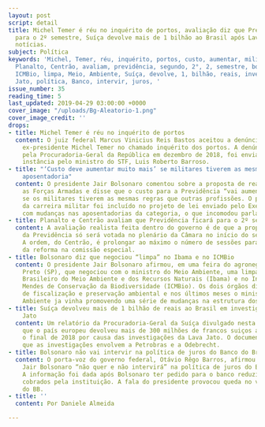 ```yaml
---
layout: post
script: detail
title: Michel Temer é réu no inquérito de portos, avaliação diz que Previdência ficará
  para o 2º semestre, Suíça devolve mais de 1 bilhão ao Brasil após Lava Jato e mais
  notícias.
subject: Política
keywords: 'Michel, Temer, réu, inquérito, portos, custo, aumentar, militar, aposentadoria,
  Planalto, Centrão, avaliam, previdência, segundo, 2°, 2, semestre, bolsonaro, Ibama,
  ICMBio, limpa, Meio, Ambiente, Suíça, devolve, 1, bilhão, reais, investigação, Lava,
  Jato, política, Banco, intervir, juros, '
issue_number: 35
reading_time: 5
last_updated: 2019-04-29 03:00:00 +0000
cover_image: "/uploads/Bg-Aleatorio-1.png"
cover_image_credit: ''
drops:
- title: Michel Temer é réu no inquérito de portos
  content: O juiz federal Marcus Vinicius Reis Bastos aceitou a denúncia contra o
    ex-presidente Michel Temer no chamado inquérito dos portos. A denúncia, feita
    pela Procuradoria-Geral da República em dezembro de 2018, foi enviada para a primeira
    instância pelo ministro do STF, Luis Roberto Barroso.
- title: "‘Custo deve aumentar muito mais’ se militares tiverem as mesmas regras de
    aposentadoria"
  content: O presidente Jair Bolsonaro comentou sobre a proposta de reajuste para
    as Forças Armadas e disse que o custo para a Previdência “vai aumentar muito mais”
    se os militares tiverem as mesmas regras que outras profissões. O plano de reestruturação
    da carreira militar foi incluído no projeto de lei enviado pelo Executivo ao Congresso
    com mudanças nas aposentadorias da categoria, o que incomodou parlamentares.
- title: Planalto e Centrão avaliam que Previdência ficará para o 2º semestre
  content: A avaliação realista feita dentro do governo é de que a proposta de reforma
    da Previdência só será votada no plenário da Câmara no início do segundo semestre.
    A ordem, do Centrão, é prolongar ao máximo o número de sessões para a tramitação
    da reforma na comissão especial.
- title: Bolsonaro diz que negociou “limpa” no Ibama e no ICMBio
  content: O presidente Jair Bolsonaro afirmou, em uma feira do agronegócio em Ribeirão
    Preto (SP), que negociou com o ministro do Meio Ambiente, uma limpa no Instituto
    Brasileiro do Meio Ambiente e dos Recursos Naturais (Ibama) e no Instituto Chico
    Mendes de Conservação da Biodiversidade (ICMBio). Os dois órgãos dividem o trabalho
    de fiscalização e preservação ambiental e nos últimos meses o ministro do Meio
    Ambiente ja vinha promovendo uma série de mudanças na estrutura dos dois institutos.
- title: Suíça devolveu mais de 1 bilhão de reais ao Brasil em investigações da Lava
    Jato
  content: Um relatório da Procuradoria-Geral da Suíça divulgado nesta segunda, detalhou
    que o país europeu devolveu mais de 300 milhões de francos suiços ao Brasil até
    o final de 2018 por causa das investigações da Lava Jato. O documento informa
    que as investigações envolvem a Petrobras e a Odebrecht.
- title: Bolsonaro não vai intervir na política de juros do Banco do Brasil
  content: O porta-voz do governo federal, Otávio Rêgo Barros, afirmou que o presidente
    Jair Bolsonaro “não quer e não intervirá” na política de juros do Banco do Brasil.
    A informação foi dada após Bolsonaro ter pedido para o banco reduzir os juros
    cobrados pela instituição. A fala do presidente provocou queda no valor das ações
    do BB.
- title: ''
  content: Por Daniele Almeida

---
```

